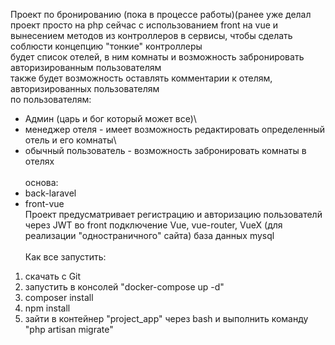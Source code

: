 Проект по бронированию (пока в процессе работы)(ранее уже делал проект просто на php сейчас с использованием front на vue и
вынесением методов из контроллеров в сервисы, чтобы сделать соблюсти концепцию "тонкие" контроллеры\
будет список отелей, в ним комнаты и возможность забронировать авторизированным пользователям\
также будет возможность оставлять комментарии к отелям, авторизированных пользователям\
по пользователям:
- Админ (царь и бог который может все)\
- менеджер отеля - имеет возможность редактировать определенный отель и его комнаты\
- обычный пользователь - возможность забронировать комнаты в отелях\
  \
  основа:  
- back-laravel  
- 
  front-vue
  \
  Проект предусматривает регистрацию и авторизацию пользователй через JWT
  во front подключение Vue, vue-router, VueX (для реализации "одностраничного" сайта)
  база данных mysql
  \
  \
  Как все запустить:
1. скачать с Git
2. запустить в консолей "docker-compose up -d"
3. composer install
4. npm install
5. зайти в контейнер "project_app" через bash  и выполнить команду "php artisan migrate"

